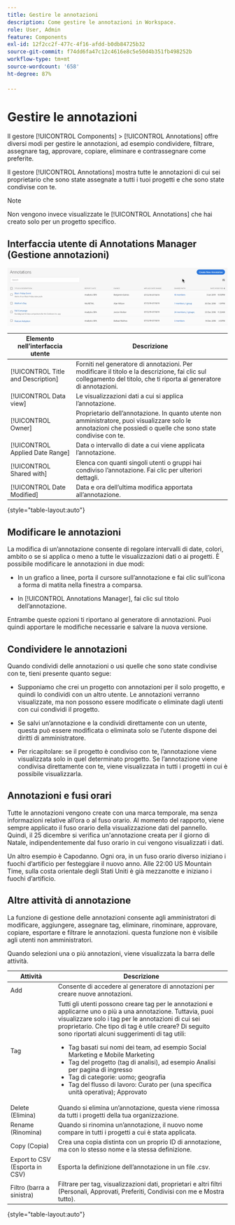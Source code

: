 ```yaml
---
title: Gestire le annotazioni
description: Come gestire le annotazioni in Workspace.
role: User, Admin
feature: Components
exl-id: 12f2cc2f-477c-4f16-afdd-b0db84725b32
source-git-commit: f74dd6fa47c12c4616e8c5e50d4b351fb498252b
workflow-type: tm+mt
source-wordcount: '658'
ht-degree: 87%

---
```


# Gestire le annotazioni

Il gestore [!UICONTROL Components] > [!UICONTROL Annotations] offre diversi modi per gestire le annotazioni, ad esempio condividere, filtrare, assegnare tag, approvare, copiare, eliminare e contrassegnare come preferite.

Il gestore [!UICONTROL Annotations] mostra tutte le annotazioni di cui sei proprietario che sono state assegnate a tutti i tuoi progetti e che sono state condivise con te.

>[!NOTE]
>
>Non vengono invece visualizzate le [!UICONTROL Annotations] che hai creato solo per un progetto specifico.

## Interfaccia utente di Annotations Manager (Gestione annotazioni)

![](assets/annotation-mgr.png)

| Elemento nell’interfaccia utente | Descrizione |
| --- | --- | 
| [!UICONTROL Title and Description] | Forniti nel generatore di annotazioni. Per modificare il titolo e la descrizione, fai clic sul collegamento del titolo, che ti riporta al generatore di annotazioni. |
| [!UICONTROL Data view] | Le visualizzazioni dati a cui si applica l’annotazione. |
| [!UICONTROL Owner] | Proprietario dell’annotazione. In quanto utente non amministratore, puoi visualizzare solo le annotazioni che possiedi o quelle che sono state condivise con te. |
| [!UICONTROL Applied Date Range] | Data o intervallo di date a cui viene applicata l’annotazione. |
| [!UICONTROL Shared with] | Elenca con quanti singoli utenti o gruppi hai condiviso l’annotazione. Fai clic per ulteriori dettagli. |
| [!UICONTROL Date Modified] | Data e ora dell’ultima modifica apportata all’annotazione. |

{style="table-layout:auto"}

## Modificare le annotazioni

La modifica di un’annotazione consente di regolare intervalli di date, colori, ambito o se si applica o meno a tutte le visualizzazioni dati o ai progetti. È possibile modificare le annotazioni in due modi:

* In un grafico a linee, porta il cursore sull’annotazione e fai clic sull’icona a forma di matita nella finestra a comparsa.

* In [!UICONTROL Annotations Manager], fai clic sul titolo dell’annotazione.

Entrambe queste opzioni ti riportano al generatore di annotazioni. Puoi quindi apportare le modifiche necessarie e salvare la nuova versione.

## Condividere le annotazioni

Quando condividi delle annotazioni o usi quelle che sono state condivise con te, tieni presente quanto segue:

* Supponiamo che crei un progetto con annotazioni per il solo progetto, e quindi lo condividi con un altro utente. Le annotazioni verranno visualizzate, ma non possono essere modificate o eliminate dagli utenti con cui condividi il progetto.

* Se salvi un’annotazione e la condividi direttamente con un utente, questa può essere modificata o eliminata solo se l’utente dispone dei diritti di amministratore.

* Per ricapitolare: se il progetto è condiviso con te, l’annotazione viene visualizzata solo in quel determinato progetto. Se l’annotazione viene condivisa direttamente con te, viene visualizzata in tutti i progetti in cui è possibile visualizzarla.

## Annotazioni e fusi orari

Tutte le annotazioni vengono create con una marca temporale, ma senza informazioni relative all’ora o al fuso orario. Al momento del rapporto, viene sempre applicato il fuso orario della visualizzazione dati del pannello. Quindi, il 25 dicembre si verifica un&#39;annotazione creata per il giorno di Natale, indipendentemente dal fuso orario in cui vengono visualizzati i dati.

Un altro esempio è Capodanno. Ogni ora, in un fuso orario diverso iniziano i fuochi d’artificio per festeggiare il nuovo anno. Alle 22:00 US Mountain Time, sulla costa orientale degli Stati Uniti è già mezzanotte e iniziano i fuochi d’artificio.

## Altre attività di annotazione

La funzione di gestione delle annotazioni consente agli amministratori di modificare, aggiungere, assegnare tag, eliminare, rinominare, approvare, copiare, esportare e filtrare le annotazioni. questa funzione non è visibile agli utenti non amministratori.

Quando selezioni una o più annotazioni, viene visualizzata la barra delle attività.

| Attività | Descrizione |
| --- | --- |
| Add | Consente di accedere al generatore di annotazioni per creare nuove annotazioni. |
| Tag | Tutti gli utenti possono creare tag per le annotazioni e applicarne uno o più a una annotazione. Tuttavia, puoi visualizzare solo i tag per le annotazioni di cui sei proprietario. Che tipo di tag è utile creare? Di seguito sono riportati alcuni suggerimenti di tag utili:<ul><li>Tag basati sui nomi dei team, ad esempio Social Marketing e Mobile Marketing</li><li>Tag del progetto (tag di analisi), ad esempio Analisi per pagina di ingresso</li><li>Tag di categorie: uomo; geografia</li><li>Tag del flusso di lavoro: Curato per (una specifica unità operativa); Approvato</li></ul> |
| Delete (Elimina) | Quando si elimina un’annotazione, questa viene rimossa da tutti i progetti della tua organizzazione. |
| Rename (Rinomina) | Quando si rinomina un’annotazione, il nuovo nome compare in tutti i progetti a cui è stata applicata. |
| Copy (Copia) | Crea una copia distinta con un proprio ID di annotazione, ma con lo stesso nome e la stessa definizione. |
| Export to CSV (Esporta in CSV) | Esporta la definizione dell’annotazione in un file .csv. |
| Filtro (barra a sinistra) | Filtrare per tag, visualizzazioni dati, proprietari e altri filtri (Personali, Approvati, Preferiti, Condivisi con me e Mostra tutto). |

{style="table-layout:auto"}

